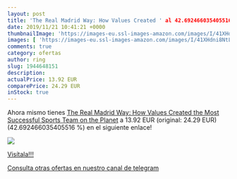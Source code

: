 ```yaml
---
layout: post
title: 'The Real Madrid Way: How Values Created ' al 42.692466035405516 % de descuento
date: 2019/11/21 10:41:21 +0000
thumbnailImage: 'https://images-eu.ssl-images-amazon.com/images/I/41XHdni8NtL._SL200_.jpg'
images: [ 'https://images-eu.ssl-images-amazon.com/images/I/41XHdni8NtL._SL200_.jpg' ]
comments: true
category: ofertas
author: ring
slug: 1944648151
description:
actualPrice: 13.92 EUR
comparePrice: 24.29 EUR
inStock: true
---
```


Ahora mismo tienes [The Real Madrid Way: How Values Created the Most Successful Sports Team on the Planet](https://www.amazon.com/dp/1944648151/?tag=redken08-20) a 13.92 EUR (original: 24.29 EUR) (42.692466035405516 %) en el siguiente enlace!

[![](https://images-eu.ssl-images-amazon.com/images/I/41XHdni8NtL._SL200_.jpg)](https://www.amazon.com/dp/1944648151/?tag=redken08-20)

[Visítala!!!](https://www.amazon.com/dp/1944648151/?tag=redken08-20)

[Consulta otras ofertas en nuestro canal de telegram](https://t.me/s/ofertas25)
